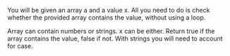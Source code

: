 <!-- *** No Loops Allowed *** -->

You will be given an array a and a value x. All you need to do is check whether the provided array contains the value, without using a loop.

Array can contain numbers or strings. x can be either. Return true if the array contains the value, false if not. With strings you will need to account for case.
